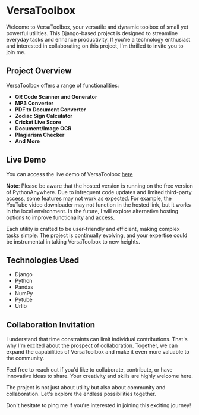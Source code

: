# VersaToolbox

Welcome to VersaToolbox, your versatile and dynamic toolbox of small yet powerful utilities. This Django-based project is designed to streamline everyday tasks and enhance productivity. If you're a technology enthusiast and interested in collaborating on this project, I'm thrilled to invite you to join me.

## Project Overview

VersaToolbox offers a range of functionalities:

- **QR Code Scanner and Generator**
- **MP3 Converter**
- **PDF to Document Converter**
- **Zodiac Sign Calculator**
- **Cricket Live Score**
- **Document/Image OCR**
- **Plagiarism Checker**
- **And More**

## Live Demo

You can access the live demo of VersaToolbox [here](http://satheesh22g.pythonanywhere.com/dashboard/)

**Note**: Please be aware that the hosted version is running on the free version of PythonAnywhere. Due to infrequent code updates and limited third-party access, some features may not work as expected. For example, the YouTube video downloader may not function in the hosted link, but it works in the local environment. In the future, I will explore alternative hosting options to improve functionality and access.


Each utility is crafted to be user-friendly and efficient, making complex tasks simple. The project is continually evolving, and your expertise could be instrumental in taking VersaToolbox to new heights.


## Technologies Used

- Django
- Python
- Pandas
- NumPy
- Pytube
- Urlib


## Collaboration Invitation

I understand that time constraints can limit individual contributions. That's why I'm excited about the prospect of collaboration. Together, we can expand the capabilities of VersaToolbox and make it even more valuable to the community.

Feel free to reach out if you'd like to collaborate, contribute, or have innovative ideas to share. Your creativity and skills are highly welcome here.

The project is not just about utility but also about community and collaboration. Let's explore the endless possibilities together.

Don't hesitate to ping me if you're interested in joining this exciting journey!

